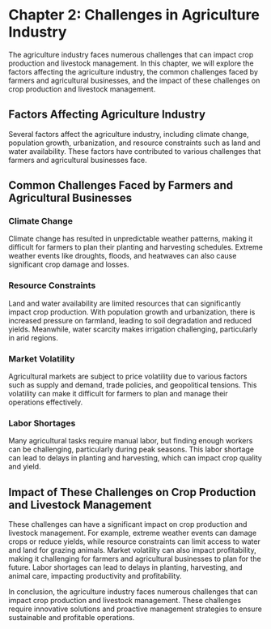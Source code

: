 Chapter 2: Challenges in Agriculture Industry
=============================================

The agriculture industry faces numerous challenges that can impact crop production and livestock management. In this chapter, we will explore the factors affecting the agriculture industry, the common challenges faced by farmers and agricultural businesses, and the impact of these challenges on crop production and livestock management.

Factors Affecting Agriculture Industry
--------------------------------------

Several factors affect the agriculture industry, including climate change, population growth, urbanization, and resource constraints such as land and water availability. These factors have contributed to various challenges that farmers and agricultural businesses face.

Common Challenges Faced by Farmers and Agricultural Businesses
--------------------------------------------------------------

### Climate Change

Climate change has resulted in unpredictable weather patterns, making it difficult for farmers to plan their planting and harvesting schedules. Extreme weather events like droughts, floods, and heatwaves can also cause significant crop damage and losses.

### Resource Constraints

Land and water availability are limited resources that can significantly impact crop production. With population growth and urbanization, there is increased pressure on farmland, leading to soil degradation and reduced yields. Meanwhile, water scarcity makes irrigation challenging, particularly in arid regions.

### Market Volatility

Agricultural markets are subject to price volatility due to various factors such as supply and demand, trade policies, and geopolitical tensions. This volatility can make it difficult for farmers to plan and manage their operations effectively.

### Labor Shortages

Many agricultural tasks require manual labor, but finding enough workers can be challenging, particularly during peak seasons. This labor shortage can lead to delays in planting and harvesting, which can impact crop quality and yield.

Impact of These Challenges on Crop Production and Livestock Management
----------------------------------------------------------------------

These challenges can have a significant impact on crop production and livestock management. For example, extreme weather events can damage crops or reduce yields, while resource constraints can limit access to water and land for grazing animals. Market volatility can also impact profitability, making it challenging for farmers and agricultural businesses to plan for the future. Labor shortages can lead to delays in planting, harvesting, and animal care, impacting productivity and profitability.

In conclusion, the agriculture industry faces numerous challenges that can impact crop production and livestock management. These challenges require innovative solutions and proactive management strategies to ensure sustainable and profitable operations.
